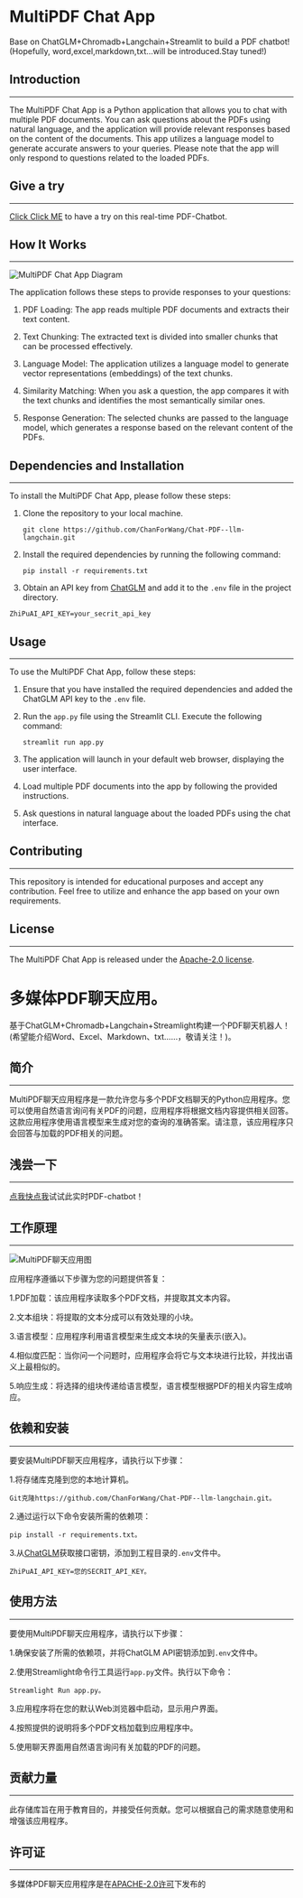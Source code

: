 # MultiPDF Chat App
Base on ChatGLM+Chromadb+Langchain+Streamlit to build a PDF chatbot!
(Hopefully, word,excel,markdown,txt...will be introduced.Stay tuned!)


## Introduction
------------
The MultiPDF Chat App is a Python application that allows you to chat with multiple PDF documents. You can ask questions about the PDFs using natural language, and the application will provide relevant responses based on the content of the documents. This app utilizes a language model to generate accurate answers to your queries. Please note that the app will only respond to questions related to the loaded PDFs.

## Give a try
------------
[Click Click ME](https://chat-pdf-glm.streamlit.app/) to have a try on this real-time PDF-Chatbot. 

## How It Works
------------

![MultiPDF Chat App Diagram](./doc/PDF-LangChain.jpg)

The application follows these steps to provide responses to your questions:

1. PDF Loading: The app reads multiple PDF documents and extracts their text content.

2. Text Chunking: The extracted text is divided into smaller chunks that can be processed effectively.

3. Language Model: The application utilizes a language model to generate vector representations (embeddings) of the text chunks.

4. Similarity Matching: When you ask a question, the app compares it with the text chunks and identifies the most semantically similar ones.

5. Response Generation: The selected chunks are passed to the language model, which generates a response based on the relevant content of the PDFs.

## Dependencies and Installation
----------------------------
To install the MultiPDF Chat App, please follow these steps:

1. Clone the repository to your local machine.
   ```
   git clone https://github.com/ChanForWang/Chat-PDF--llm-langchain.git
   ```

2. Install the required dependencies by running the following command:
   ```
   pip install -r requirements.txt
   ```

3. Obtain an API key from [ChatGLM](https://open.bigmodel.cn/usercenter/apikeys) and add it to the `.env` file in the project directory.
```commandline
ZhiPuAI_API_KEY=your_secrit_api_key
```

## Usage
-----
To use the MultiPDF Chat App, follow these steps:

1. Ensure that you have installed the required dependencies and added the ChatGLM API key to the `.env` file.

2. Run the `app.py` file using the Streamlit CLI. Execute the following command:
   ```
   streamlit run app.py
   ```

3. The application will launch in your default web browser, displaying the user interface.

4. Load multiple PDF documents into the app by following the provided instructions.

5. Ask questions in natural language about the loaded PDFs using the chat interface.

## Contributing
------------
This repository is intended for educational purposes and accept any contribution. Feel free to utilize and enhance the app based on your own requirements.

## License
-------
The MultiPDF Chat App is released under the [Apache-2.0 license](http://www.apache.org/licenses/).



# 多媒体PDF聊天应用。

基于ChatGLM+Chromadb+Langchain+Streamlight构建一个PDF聊天机器人！(希望能介绍Word、Excel、Markdown、txt……，敬请关注！)。


## 简介
-------
MultiPDF聊天应用程序是一款允许您与多个PDF文档聊天的Python应用程序。您可以使用自然语言询问有关PDF的问题，应用程序将根据文档内容提供相关回答。这款应用程序使用语言模型来生成对您的查询的准确答案。请注意，该应用程序只会回答与加载的PDF相关的问题。

## 浅尝一下
------------
[点我快点我](https://chat-pdf-glm.streamlit.app/)试试此实时PDF-chatbot！

## 工作原理
-------
![MultiPDF聊天应用图](./doc/pdf-LangChain.jpg)

应用程序遵循以下步骤为您的问题提供答复：

1.PDF加载：该应用程序读取多个PDF文档，并提取其文本内容。

2.文本组块：将提取的文本分成可以有效处理的小块。

3.语言模型：应用程序利用语言模型来生成文本块的矢量表示(嵌入)。

4.相似度匹配：当你问一个问题时，应用程序会将它与文本块进行比较，并找出语义上最相似的。

5.响应生成：将选择的组块传递给语言模型，语言模型根据PDF的相关内容生成响应。

## 依赖和安装
-------
要安装MultiPDF聊天应用程序，请执行以下步骤：

1.将存储库克隆到您的本地计算机。
```
Git克隆https://github.com/ChanForWang/Chat-PDF--llm-langchain.git。
```

2.通过运行以下命令安装所需的依赖项：
```
pip install -r requirements.txt。
```

3.从[ChatGLM](https://open.bigmodel.cn/usercenter/apikeys)获取接口密钥，添加到工程目录的`.env`文件中。
```commandline
ZhiPuAI_API_KEY=您的SECRIT_API_KEY。
```

## 使用方法
-------
要使用MultiPDF聊天应用程序，请执行以下步骤：

1.确保安装了所需的依赖项，并将ChatGLM API密钥添加到`.env`文件中。

2.使用Streamlight命令行工具运行`app.py`文件。执行以下命令：
```
Streamlight Run app.py。
```

3.应用程序将在您的默认Web浏览器中启动，显示用户界面。

4.按照提供的说明将多个PDF文档加载到应用程序中。

5.使用聊天界面用自然语言询问有关加载的PDF的问题。

## 贡献力量
-------
此存储库旨在用于教育目的，并接受任何贡献。您可以根据自己的需求随意使用和增强该应用程序。

## 许可证
-------
多媒体PDF聊天应用程序是在[APACHE-2.0许可](http://www.apache.org/licenses/)下发布的